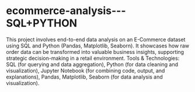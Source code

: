# ecommerce-analysis---SQL+PYTHON
This project involves end-to-end data analysis on an E-Commerce dataset using SQL and Python (Pandas, Matplotlib, Seaborn). It showcases how raw order data can be transformed into valuable business insights, supporting strategic decision-making in a retail environment.
Tools & Technologies:
SQL (for querying and data aggregation),
Python (for data cleaning and visualization),
Jupyter Notebook (for combining code, output, and explanations),
Pandas, Matplotlib, Seaborn (for data analysis and visualization).
